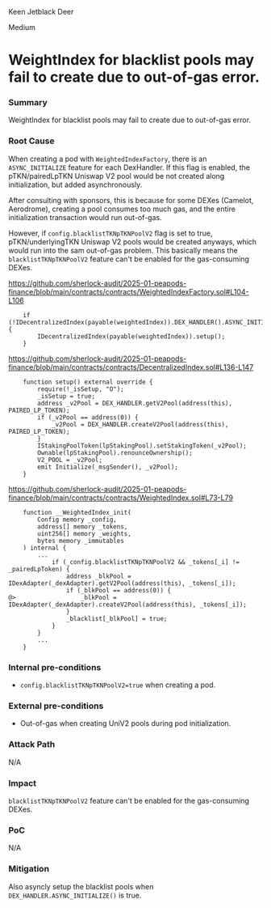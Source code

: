Keen Jetblack Deer

Medium

# WeightIndex for blacklist pools may fail to create due to out-of-gas error.


### Summary

WeightIndex for blacklist pools may fail to create due to out-of-gas error.

### Root Cause

When creating a pod with `WeightedIndexFactory`, there is an `ASYNC_INITIALIZE` feature for each DexHandler. If this flag is enabled, the pTKN/pairedLpTKN Uniswap V2 pool would be not created along initialization, but added asynchronously.

After consulting with sponsors, this is because for some DEXes (Camelot, Aerodrome), creating a pool consumes too much gas, and the entire initialization transaction would run out-of-gas.

However, if `config.blacklistTKNpTKNPoolV2` flag is set to true, pTKN/underlyingTKN Uniswap V2 pools would be created anyways, which would run into the sam out-of-gas problem. This basically means the `blacklistTKNpTKNPoolV2` feature can't be enabled for the gas-consuming DEXes.

https://github.com/sherlock-audit/2025-01-peapods-finance/blob/main/contracts/contracts/WeightedIndexFactory.sol#L104-L106

```solidity
    if (!IDecentralizedIndex(payable(weightedIndex)).DEX_HANDLER().ASYNC_INITIALIZE()) {
        IDecentralizedIndex(payable(weightedIndex)).setup();
    }
```

https://github.com/sherlock-audit/2025-01-peapods-finance/blob/main/contracts/contracts/DecentralizedIndex.sol#L136-L147

```solidity
    function setup() external override {
        require(!_isSetup, "O");
        _isSetup = true;
        address _v2Pool = DEX_HANDLER.getV2Pool(address(this), PAIRED_LP_TOKEN);
        if (_v2Pool == address(0)) {
            _v2Pool = DEX_HANDLER.createV2Pool(address(this), PAIRED_LP_TOKEN);
        }
        IStakingPoolToken(lpStakingPool).setStakingToken(_v2Pool);
        Ownable(lpStakingPool).renounceOwnership();
        V2_POOL = _v2Pool;
        emit Initialize(_msgSender(), _v2Pool);
    }
```

https://github.com/sherlock-audit/2025-01-peapods-finance/blob/main/contracts/contracts/WeightedIndex.sol#L73-L79

```solidity
    function __WeightedIndex_init(
        Config memory _config,
        address[] memory _tokens,
        uint256[] memory _weights,
        bytes memory _immutables
    ) internal {
        ...
            if (_config.blacklistTKNpTKNPoolV2 && _tokens[_i] != _pairedLpToken) {
                address _blkPool = IDexAdapter(_dexAdapter).getV2Pool(address(this), _tokens[_i]);
                if (_blkPool == address(0)) {
@>                  _blkPool = IDexAdapter(_dexAdapter).createV2Pool(address(this), _tokens[_i]);
                }
                _blacklist[_blkPool] = true;
            }
        }
        ...
    }
```

### Internal pre-conditions

- `config.blacklistTKNpTKNPoolV2=true` when creating a pod.

### External pre-conditions

- Out-of-gas when creating UniV2 pools during pod initialization.

### Attack Path

N/A

### Impact

`blacklistTKNpTKNPoolV2` feature can't be enabled for the gas-consuming DEXes.

### PoC

N/A

### Mitigation

Also asyncly setup the blacklist pools when `DEX_HANDLER.ASYNC_INITIALIZE()` is true.
